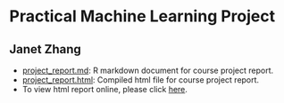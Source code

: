# Practical Machine Learning Project
## Janet Zhang
* [project_report.md](./project_report.md): R markdown document for course project report.        
* [project_report.html](./project_report.html): Compiled html file for course project report.       
* To view html report online, please click [here]().        
